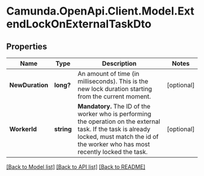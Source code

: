 # Camunda.OpenApi.Client.Model.ExtendLockOnExternalTaskDto

## Properties

Name | Type | Description | Notes
------------ | ------------- | ------------- | -------------
**NewDuration** | **long?** | An amount of time (in milliseconds). This is the new lock duration starting from the current moment. | [optional] 
**WorkerId** | **string** | **Mandatory.** The ID of the worker who is performing the operation on the external task. If the task is already locked, must match the id of the worker who has most recently locked the task. | [optional] 

[[Back to Model list]](../README.md#documentation-for-models) [[Back to API list]](../README.md#documentation-for-api-endpoints) [[Back to README]](../README.md)

